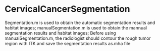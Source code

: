 # CervicalCancerSegmentation
Segmentation.m is used to obtain the automatic segmentation results and habitat images;
manualSegmentation.m is used to obtain the mannual segmentation results and habitat images;
Before using manualSegmentation.m, the radiologist should contour the rough tumor region with ITK and save the segmentation results as.mha file
